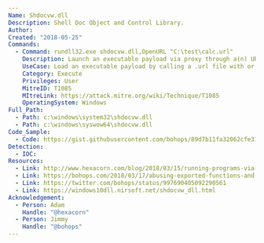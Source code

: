 ```yaml
---
Name: Shdocvw.dll
Description: Shell Doc Object and Control Library.
Author:
Created: "2018-05-25"
Commands:
  - Command: rundll32.exe shdocvw.dll,OpenURL "C:\test\calc.url"
    Description: Launch an executable payload via proxy through a(n) URL (information) file by calling OpenURL.
    UseCase: Load an executable payload by calling a .url file with or without quotes.  The .url file extension can be renamed.
    Category: Execute
    Privileges: User
    MitreID: T1085
    MItreLink: https://attack.mitre.org/wiki/Technique/T1085
    OperatingSystem: Windows
Full_Path:
  - Path: c:\windows\system32\shdocvw.dll
  - Path: c:\windows\syswow64\shdocvw.dll
Code_Sample:
  - Code: https://gist.githubusercontent.com/bohops/89d7b11fa32062cfe31be9fdb18f050e/raw/1206a613a6621da21e7fd164b80a7ff01c5b64ab/calc.url
Detection:
  - IOC:
Resources:
  - Link: http://www.hexacorn.com/blog/2018/03/15/running-programs-via-proxy-jumping-on-a-edr-bypass-trampoline-part-5/
  - Link: https://bohops.com/2018/03/17/abusing-exported-functions-and-exposed-dcom-interfaces-for-pass-thru-command-execution-and-lateral-movement/
  - Link: https://twitter.com/bohops/status/997690405092290561
  - Link: https://windows10dll.nirsoft.net/shdocvw_dll.html
Acknowledgement:
  - Person: Adam
    Handle: "@hexacorn"
  - Person: Jimmy
    Handle: "@bohops"
---
```

